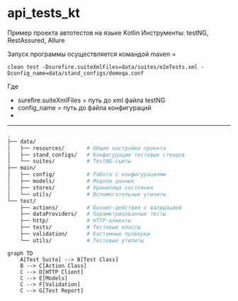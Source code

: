 # **api_tests_kt**

Пример проекта автотестов на языке Kotlin
Инструменты: testNG, RestAssured, Allure

Запуск программы осуществляется командой maven = 

```
clean test -Dsurefire.suiteXmlFiles=data/suites/e2eTests.xml -Dconfig_name=data/stand_configs/demoqa.conf
```

Где 
  - surefire.suiteXmlFiles = путь до xml файла testNG
  - config_name = путь до файла конфигураций
  - 
---

```bash
.
├── data/
│   ├── resources/       # Общие настройки проекта
│   ├── stand_configs/   # Конфигурации тестовых стендов
│   └── suites/          # TestNG-сьюты
├── main/
│   ├── config/          # Работа с конфигурациями
│   ├── models/          # Модели данных
│   ├── stores/          # Хранилища состояния
│   └── utils/           # Вспомогательные утилиты
└── test/
    ├── actions/         # Бизнес-действия с валидацией
    ├── dataProviders/   # Параметризованные тесты
    ├── http/            # HTTP-клиенты
    ├── tests/           # Тестовые классы
    ├── validation/      # Кастомные проверки
    └── utils/           # Тестовые утилиты
```

```mermaid
graph TD
    A[Test Suite] --> B[Test Class]
    B --> C[Action Class]
    C --> D[HTTP Client]
    C --> E[Models]
    C --> F[Validation]
    C --> G[Test Report]
```
